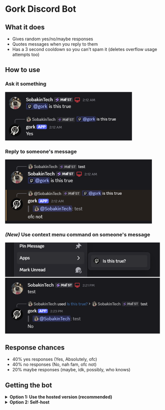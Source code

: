 # Gork Discord Bot
## What it does

- Gives random yes/no/maybe responses
- Quotes messages when you reply to them
- Has a 3 second cooldown so you can't spam it (deletes overflow usage attempts too)

## How to use

### Ask it something

![](assets/normal.png)

### Reply to someone's message

![](assets/replying.png)

### *(New)* Use context menu command on someone's message

![](assets/context-menu-option.png)
![](assets/context-menu-option-2.png)

## Response chances

- 40% yes responses (Yes, Absolutely, ofc)
- 40% no responses (No, nah fam, ofc not)
- 20% maybe responses (maybe, idk, possibly, who knows)

## Getting the bot

<details>
  <summary>
    <b>Option 1: Use the hosted version (recommended)</b>
  </summary>
  
  [Invite bot](https://discord.com/oauth2/authorize?client_id=1408915123069915230)
</details>

<details>
  <summary>
    <b>Option 2: Self-host</b>
  </summary>
  
  1. Clone the repository
  2. Make sure your bot has the `MESSAGE CONTENT` and `SERVER MEMBERS` intent enabled
  3. Rename the `.env.example` file to `.env` and put your bot token in there.
  4. Run `npm install` and then `npm start`

  That's it. Happy groking
</details>